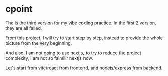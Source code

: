 # cpoint

The is the third version for my vibe coding practice. In the first 2 version, they are all failed.

From this project, I will try to start step by step, instead to provide the whole picture from the very beginning.

And also, I am not going to use nextjs, to try to reduce the project complexity, I am not so faimilir nextjs now.

Let's start from vite/react from frontend, and nodejs/express from backend.
